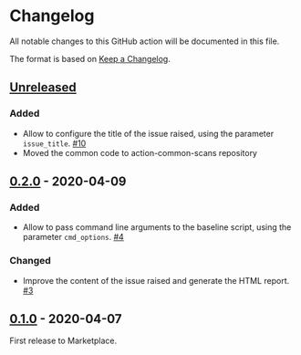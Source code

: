# Changelog
All notable changes to this GitHub action will be documented in this file.

The format is based on [Keep a Changelog](https://keepachangelog.com/en/1.0.0/).

## [Unreleased]
### Added
- Allow to configure the title of the issue raised, using the parameter `issue_title`. [#10](https://github.com/zaproxy/action-baseline/issues/10)
- Moved the common code to action-common-scans repository

## [0.2.0] - 2020-04-09
### Added
- Allow to pass command line arguments to the baseline script, using the parameter `cmd_options`. [#4](https://github.com/zaproxy/action-baseline/issues/4)

### Changed
- Improve the content of the issue raised and generate the HTML report. [#3](https://github.com/zaproxy/action-baseline/issues/3)

## [0.1.0] - 2020-04-07

First release to Marketplace.

[Unreleased]: https://github.com/zaproxy/action-baseline/compare/v0.2.0...HEAD
[0.2.0]: https://github.com/zaproxy/action-baseline/compare/v0.1.0...v0.2.0
[0.1.0]: https://github.com/zaproxy/action-baseline/compare/64ea8c12229f3351fcc50f5834b2c8db25042817...v0.1.0

